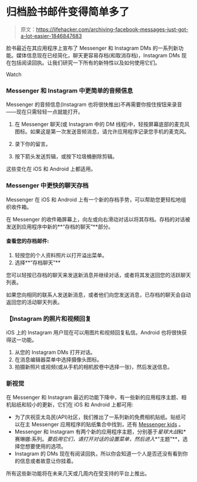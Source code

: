 # 归档脸书邮件变得简单多了

> 原文：<https://lifehacker.com/archiving-facebook-messages-just-got-a-lot-easier-1846847683>

脸书最近在其应用程序上宣布了 Messenger 和 Instagram DMs 的一系列新功能。媒体信息现在已经简化，聊天更容易存档(和取消存档)，Instagram DMs 现在包括阅读回执。让我们研究一下所有的新特性以及如何使用它们。

Watch

### Messenger 和 Instagram 中更简单的音频信息

Messenger 的音频信息(Instagram 也将很快推出)不再需要你按住按钮来录音——现在只需轻轻一点就能打开。

1.  在 Messenger 聊天(或 Instagram 中的 DM 线程)中，轻按屏幕底部的麦克风图标。如果这是第一次发送音频消息，请允许应用程序记录您手机的麦克风。

2.  录下你的留言。
3.  按下箭头发送剪辑，或按下垃圾桶删除剪辑。

这些变化在 iOS 和 Android 上都适用。

### Messenger 中更快的聊天存档

Messenger 在 iOS 和 Android 上有一个新的存档手势，可以帮助您更轻松地组织收件箱。

在 Messenger 的收件箱屏幕上，向左或向右滑动对话以将其存档。存档的对话被发送到应用程序中新的**“存档的聊天”**部分。

#### **查看您的存档邮件:**

1.  轻按您的个人资料照片以打开溢出菜单。
2.  选择**“存档聊天”**

您可以轻按已存档的聊天来发送新消息并继续对话，或者将其发送回您的活跃聊天列表。

如果您向相同的联系人发送新消息，或者他们向您发送消息，已存档的聊天会自动返回您的活动聊天列表。

### 【Instagram 的照片和视频回复

iOS 上的 Instagram 用户现在可以用图片和视频回复私信。Android 也将很快获得这一功能。

1.  从您的 Instagram DMs 打开对话。
2.  在消息编辑器菜单中选择摄像头图标。
3.  拍摄新照片或视频(或从手机的相机胶卷中选择一张)，然后发送信息。

### 新视觉

在 Messenger 和 Instagram 最近的功能下降中，有一些新的应用程序主题、相机贴纸和较小的更新，它们在 iOS 和 Android 上都可用:

*   为了庆祝亚太岛民(API)社区，我们推出了一系列新的免费相机贴纸。贴纸可以在主 Messenger 应用程序的贴纸集合中找到，还有 [Messenger kids](https://messengernews.fb.com/wp-content/uploads/2021/05/Messenger-Kids-APAHM-Stickers-Guide.pdf) 。
*   Messenger 和 Instagram 有两个新的应用程序主题，分别基于*星球大战*和*赛琳娜:系列。*要启用它们，请打开对话的设置菜单，然后进入**“主题”**，选择您想要使用的选项。
*   Instagram 的 DMs 现在有阅读回执，所以你会知道一个人是否还没有看到你的信息或者故意让你挂着。

所有这些新功能将在未来几天或几周内在受支持的平台上推出。